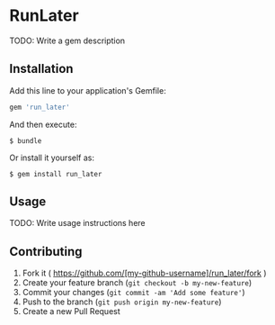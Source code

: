 # RunLater

TODO: Write a gem description

## Installation

Add this line to your application's Gemfile:

```ruby
gem 'run_later'
```

And then execute:

    $ bundle

Or install it yourself as:

    $ gem install run_later

## Usage

TODO: Write usage instructions here

## Contributing

1. Fork it ( https://github.com/[my-github-username]/run_later/fork )
2. Create your feature branch (`git checkout -b my-new-feature`)
3. Commit your changes (`git commit -am 'Add some feature'`)
4. Push to the branch (`git push origin my-new-feature`)
5. Create a new Pull Request
